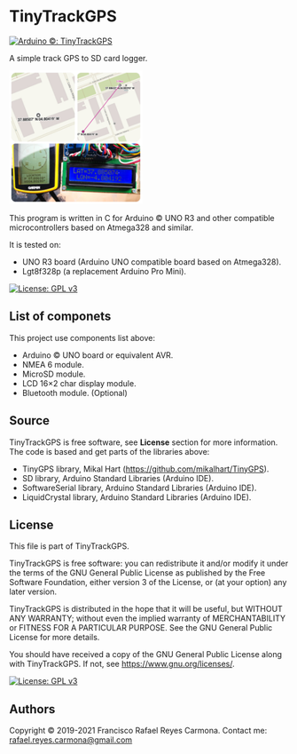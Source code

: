 # TinyTrackGPS
[![Arduino ©: TinyTrackGPS](https://img.shields.io/badge/Arduino©-TinyTrackGPS-red?style=for-the-badge&logo=arduino)](README.md)

A simple track GPS to SD card logger. 

<img alt="Location example." src="images/image1.jpg" width="240">&nbsp;

This program is written in C for Arduino © UNO R3 and other compatible microcontrollers based on Atmega328 and similar. 

It is tested on:
* UNO R3 board (Arduino UNO compatible board based on Atmega328). 
* Lgt8f328p (a replacement Arduino Pro Mini). 

[![License: GPL v3](https://img.shields.io/badge/License-GPLv3-blue.svg)](LICENSE)

## List of componets

This project use components list above:

  * Arduino © UNO board or equivalent AVR. 
  * NMEA 6 module. 
  * MicroSD module. 
  * LCD 16×2 char display module. 
  * Bluetooth module. (Optional) 

## Source

TinyTrackGPS is free software, see **License** section for more information. The code is based and get parts of the libraries above:

  * TinyGPS library, Mikal Hart (https://github.com/mikalhart/TinyGPS).
  * SD library, Arduino Standard Libraries (Arduino IDE).
  * SoftwareSerial library, Arduino Standard Libraries (Arduino IDE).
  * LiquidCrystal library, Arduino Standard Libraries (Arduino IDE).

## License

This file is part of TinyTrackGPS.

TinyTrackGPS is free software: you can redistribute it and/or modify it under the terms of the GNU General Public License as published by the Free Software Foundation, either version 3 of the License, or (at your option) any later version.

TinyTrackGPS is distributed in the hope that it will be useful, but WITHOUT ANY WARRANTY; without even the implied warranty of MERCHANTABILITY or FITNESS FOR A PARTICULAR PURPOSE.  See the GNU General Public License for more details.

You should have received a copy of the GNU General Public License along with TinyTrackGPS.  If not, see <https://www.gnu.org/licenses/>.

[![License: GPL v3](https://img.shields.io/badge/License-GPLv3-blue.svg)](LICENSE)

## Authors

Copyright © 2019-2021 Francisco Rafael Reyes Carmona. 
Contact me: rafael.reyes.carmona@gmail.com 
